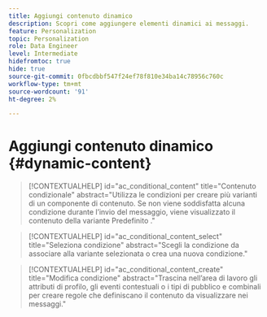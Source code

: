 ```yaml
---
title: Aggiungi contenuto dinamico
description: Scopri come aggiungere elementi dinamici ai messaggi.
feature: Personalization
topic: Personalization
role: Data Engineer
level: Intermediate
hidefromtoc: true
hide: true
source-git-commit: 0fbcdbbf547f24ef78f810e34ba14c78956c760c
workflow-type: tm+mt
source-wordcount: '91'
ht-degree: 2%

---
```



# Aggiungi contenuto dinamico {#dynamic-content}

>[!CONTEXTUALHELP]
>id="ac_conditional_content"
>title="Contenuto condizionale"
>abstract="Utilizza le condizioni per creare più varianti di un componente di contenuto. Se non viene soddisfatta alcuna condizione durante l’invio del messaggio, viene visualizzato il contenuto della variante Predefinito ."

>[!CONTEXTUALHELP]
>id="ac_conditional_content_select"
>title="Seleziona condizione"
>abstract="Scegli la condizione da associare alla variante selezionata o crea una nuova condizione."

>[!CONTEXTUALHELP]
>id="ac_conditional_content_create"
>title="Modifica condizione"
>abstract="Trascina nell’area di lavoro gli attributi di profilo, gli eventi contestuali o i tipi di pubblico e combinali per creare regole che definiscano il contenuto da visualizzare nei messaggi."
